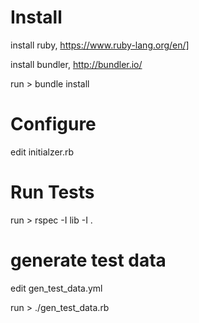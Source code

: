 # Install 

install ruby, https://www.ruby-lang.org/en/]

install bundler, http://bundler.io/

run 
    > bundle install

# Configure 
edit initialzer.rb 

# Run Tests 
run > rspec -I lib -I .


# generate test data
edit gen_test_data.yml

run > ./gen_test_data.rb

